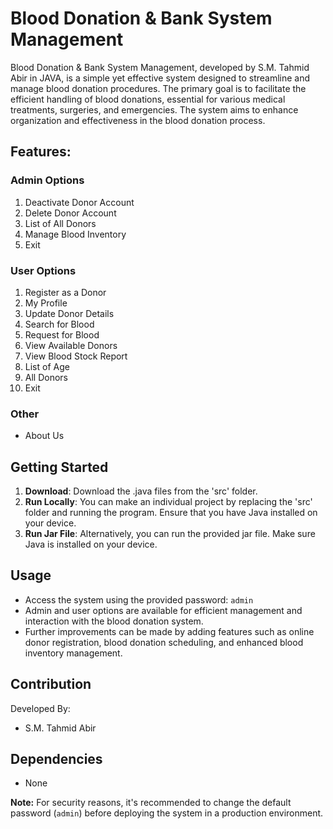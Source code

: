 # Blood Donation & Bank System Management

Blood Donation & Bank System Management, developed by S.M. Tahmid Abir in JAVA, is a simple yet effective system designed to streamline and manage blood donation procedures. The primary goal is to facilitate the efficient handling of blood donations, essential for various medical treatments, surgeries, and emergencies. The system aims to enhance organization and effectiveness in the blood donation process.

## Features:

### Admin Options
1. Deactivate Donor Account
2. Delete Donor Account
3. List of All Donors
4. Manage Blood Inventory
5. Exit

### User Options
1. Register as a Donor
2. My Profile
3. Update Donor Details
4. Search for Blood
5. Request for Blood
6. View Available Donors
7. View Blood Stock Report
8. List of Age
9. All Donors
10. Exit

### Other
- About Us

## Getting Started

1. **Download**: Download the .java files from the 'src' folder.
2. **Run Locally**: You can make an individual project by replacing the 'src' folder and running the program. Ensure that you have Java installed on your device.
3. **Run Jar File**: Alternatively, you can run the provided jar file. Make sure Java is installed on your device.

## Usage

- Access the system using the provided password: `admin`
- Admin and user options are available for efficient management and interaction with the blood donation system.
- Further improvements can be made by adding features such as online donor registration, blood donation scheduling, and enhanced blood inventory management.

## Contribution

Developed By:
- S.M. Tahmid Abir

## Dependencies

- None


**Note:** For security reasons, it's recommended to change the default password (`admin`) before deploying the system in a production environment.

